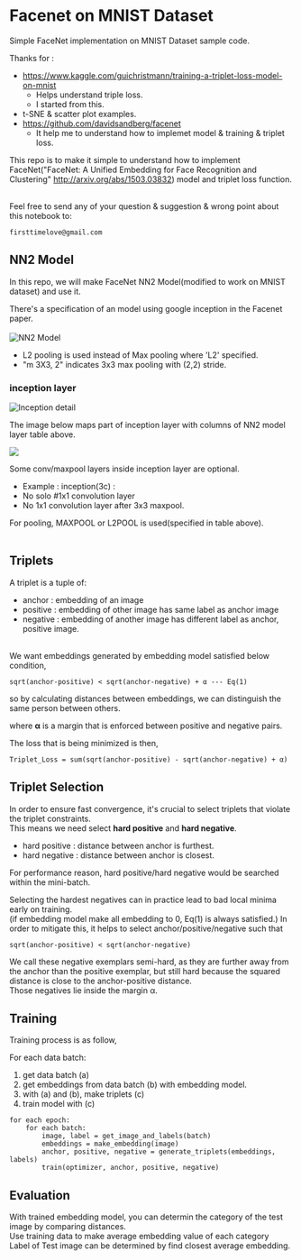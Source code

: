 # Facenet on MNIST Dataset
Simple FaceNet implementation on MNIST Dataset sample code.<br>

Thanks for :
* https://www.kaggle.com/guichristmann/training-a-triplet-loss-model-on-mnist
  * Helps understand triple loss.
  * I started from this.
 * t-SNE & scatter plot examples.
* https://github.com/davidsandberg/facenet
  * It help me to understand how to implemet model & training & triplet loss.

This repo is to make it simple to understand how to implement FaceNet("FaceNet: A Unified Embedding for Face Recognition and Clustering" http://arxiv.org/abs/1503.03832) model and triplet loss function.

<br>
Feel free to send any of your question & suggestion & wrong point about this notebook to:<br>

    firsttimelove@gmail.com

## NN2 Model

In this repo, we will make FaceNet NN2 Model(modified to work on MNIST dataset) and use it. <br>

There's a specification of an model using google inception in the Facenet paper. <br><br>
![NN2 Model](http://bamos.github.io/data/2016-01-19/nn2.png)

- L2 pooling is used instead of Max pooling where 'L2' specified.
- "m 3X3, 2" indicates 3x3 max pooling with (2,2) stride.

### inception layer

![Inception detail](https://cdn-images-1.medium.com/max/1000/1*ZXKsEUIwNYY-nWDiQZxoVQ.png)


The image below maps part of inception layer with columns of NN2 model layer table above.


![](https://drive.google.com/uc?export=view&id=1GoeXDW4mH8T3jkB9mxjpD3StYnRjW2OL
)



Some conv/maxpool layers inside inception layer are optional.
- Example : inception(3c) :
 - No solo #1x1 convolution layer
 - No 1x1 convolution layer after 3x3 maxpool.

For pooling, MAXPOOL or L2POOL is used(specified in table above).
<br><br>


## Triplets

A triplet is a tuple of:
- anchor   : embedding of an image
- positive : embedding of other image has same label as anchor image
- negative : embedding of another image has different label as anchor, positive image.
<br><br>

We want embeddings generated by embedding model satisfied below condition,<br>

    sqrt(anchor-positive) < sqrt(anchor-negative) + α --- Eq(1)

so by calculating distances between embeddings, we can distinguish the same person between others.

where **α** is a margin that is enforced between positive and negative pairs. <br>

The loss that is being minimized is then, <br>

    Triplet_Loss = sum(sqrt(anchor-positive) - sqrt(anchor-negative) + α)


## Triplet Selection

In order to ensure fast convergence, it's crucial to select triplets that violate the triplet constraints. <br>
This means we need select **hard positive** and **hard negative**.
- hard positive : distance between anchor is furthest.
- hard negative : distance between anchor is closest.


For performance reason, hard positive/hard negative would be searched within the mini-batch.<br>

Selecting the hardest negatives can in practice lead to bad local minima early on training.<br>
(if embedding model make all embedding to 0, Eq(1) is always satisfied.)
In order to mitigate this, it helps to select anchor/positive/negative such that

    sqrt(anchor-positive) < sqrt(anchor-negative)

We call these negative exemplars semi-hard, as they are further away from the anchor than the positive exemplar, but still hard because the squared distance is close to the anchor-positive distance. <br>
Those negatives lie inside the margin α.



## Training

Training process is as follow,

For each data batch:
1. get data batch (a)
2. get embeddings from data batch (b) with embedding model.
3. with (a) and (b), make triplets (c)
4. train model with (c)

```
for each epoch:
    for each batch:
        image, label = get_image_and_labels(batch)
        embeddings = make_embedding(image)
        anchor, positive, negative = generate_triplets(embeddings, labels)
        train(optimizer, anchor, positive, negative)

```



## Evaluation

With trained embedding model, you can determin the category of the test image by comparing distances.<br>
Use training data to make average embedding value of each category <br>
Label of Test image can be determined by find closest average embedding.